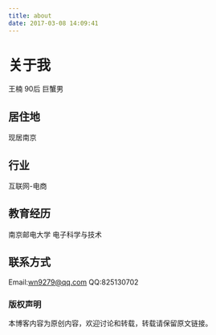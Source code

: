 ```yaml
---
title: about
date: 2017-03-08 14:09:41
---
```

# 关于我
王楠
90后
巨蟹男
## 居住地
现居南京
## 行业
互联网-电商
## 教育经历
南京邮电大学 电子科学与技术
## 联系方式
Email:wn9279@qq.com
QQ:825130702
### 版权声明
本博客内容为原创内容，欢迎讨论和转载，转载请保留原文链接。

